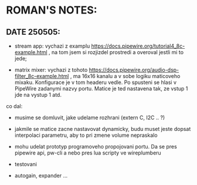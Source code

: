 ROMAN'S NOTES:
==============
DATE 250505:
------------
- stream app: vychazi z examplu
https://docs.pipewire.org/tutorial4_8c-example.html , na tom jsem si
rozjizdel prostredi a overoval jestli mi to jede;

- matrix mixer: vychazi z tohoto
https://docs.pipewire.org/audio-dsp-filter_8c-example.html , ma 16x16
kanalu a v sobe logiku maticoveho mixaku. Konfigurace je v tom headeru
vedle. Po spusteni se hlasi v PipeWire zadanymi nazvy portu. Matice je
ted nastavena tak, ze vstup 1 jde na vystup 1 atd.

co dal:
- musime se domluvit, jake udelame rozhrani (extern C, I2C .. ?)
- jakmile se matice zacne nastavovat dynamicky, budu muset jeste
dopsat interpolaci parametru, aby to pri zmene volume nepraskalo
- mohu udelat prototyp programoveho propojovani portu. Da se pres
pipewire api, pw-cli a nebo pres lua scripty ve wireplumberu
- testovani

- autogain, expander ...
